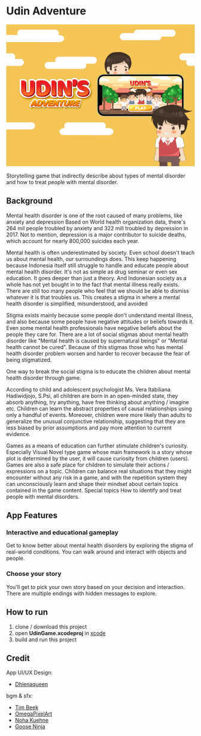 # Udin Adventure
![](./src-readme/udin-1.png)  

Storytelling game that indirectly describe about types of mental disorder and how to treat people with mental disorder.

## Background
Mental health disorder is one of the root caused of many problems, like anxiety and depression Based on World health organization data, there's 264 mil people troubled by anxiety and 322 mill troubled by depression in 2017. Not to mention, depression is a major contributor to suicide deaths, which account for nearly 800,000 suicides each year.

Mental health is often underestimated by society. Even school doesn't teach us about mental health, our surroundings does. This keep happening because Indonesia itself still struggle to handle and educate people about mental health disorder. It's not as simple as drug seminar or even sex education. It goes deeper than just a theory. And Indonesian society as a whole has not yet bought in to the fact that mental illness really exists. There are still too many people who feel that we should be able to dismiss whatever it is that troubles us. This creates a stigma in where a mental health disorder is simplified, misunderstood, and avoided

Stigma exists mainly because some people don't understand mental illness, and also because some people have negative attitudes or beliefs towards it. Even some mental health professionals have negative beliefs about the people they care for. There are a lot of social stigmas about mental health disorder like "Mental health is caused by supernatural beings" or "Mental health cannot be cured". Because of this stigmas those who has mental health disorder problem worsen and harder to recover because the fear of being stigmatized.

One way to break the social stigma is to educate the children about mental health disorder through game.

According to child and adolescent psychologist Ms. Vera Itabiliana Hadiwidjojo, S.Psi, all children are born in an open-minded state, they absorb anything, try anything, have free thinking about anything / imagine etc. Children can learn the abstract properties of causal relationships using only a handful of events. Moreover, children were more likely than adults to generalize the unusual conjunctive relationship, suggesting that they are less biased by prior assumptions and pay more attention to current evidence.

Games as a means of education can further stimulate children's curiosity. Especially Visual Novel type game whose main framework is a story whose plot is determined by the user, it will cause curiosity from children (users). Games are also a safe place for children to simulate their actions / expressions on a topic. Children can balance real situations that they might encounter without any risk in a game, and with the repetition system they can unconsciously learn and shape their mindset about certain topics contained in the game content. Special topics How to identify and treat people with mental disorders.

## App Features
### Interactive and educational gameplay
Get to know better about mental health disorders by exploring the stigma of real-world conditions. You can walk around and interact with objects and people.
### Choose your story
You'll get to pick your own story based on your decision and interaction. There are multiple endings with hidden messages to explore.

## How to run
1. clone / download this project
2. open **UdinGame.xcodeproj** in [xcode](https://developer.apple.com/xcode/)
3. build and run this project

## Credit
App UI/UX Design: 
- [Dhienaqueen](https://www.instagram.com/komiktemanmu/)

bgm & sfx:
- [Tim Beek](https://itch.io/profile/timbeek)
- [OmegaPixelArt](https://itch.io/profile/omegaosg)
- [Noha Kuehne](https://noahkuehne.itch.io)
- [Goose Ninja](https://gooseninja.itch.io)
